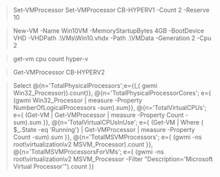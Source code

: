 > Set-VMProcessor
> Set-VMProcessor CB-HYPERV1 -Count 2 -Reserve 10

 > New-VM -Name Win10VM -MemoryStartupBytes 4GB -BootDevice VHD -VHDPath .\VMs\Win10.vhdx -Path .\VMData -Generation 2 -Cpu 2

> get-vm cpu count hyper-v

> Get-VMProcessor CB-HYPERV2


> Select @{n='TotalPhysicalProcessors';e={(,( gwmi Win32_Processor)).count}}, @{n='TotalPhysicalProcessorCores'; e={ (gwmi Win32_Processor | measure -Property NumberOfLogicalProcessors -sum).sum}}, @{n='TotalVirtualCPUs'; e={ (Get-VM | Get-VMProcessor | measure -Property Count -sum).sum }}, @{n='TotalVirtualCPUsInUse'; e={ (Get-VM | Where { $_.State -eq 'Running'} | Get-VMProcessor | measure -Property Count -sum).sum }}, @{n='TotalMSVMProcessors'; e={ (gwmi -ns root\virtualization\v2 MSVM_Processor).count }}, @{n='TotalMSVMProcessorsForVMs'; e={ (gwmi -ns root\virtualization\v2 MSVM_Processor -Filter "Description='Microsoft Virtual Processor'").count }}
